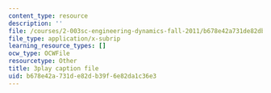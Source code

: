 ```yaml
---
content_type: resource
description: ''
file: /courses/2-003sc-engineering-dynamics-fall-2011/b678e42a731de82db39f6e82da1c36e3_YZ9y4zcfCPs.srt
file_type: application/x-subrip
learning_resource_types: []
ocw_type: OCWFile
resourcetype: Other
title: 3play caption file
uid: b678e42a-731d-e82d-b39f-6e82da1c36e3
---
```


